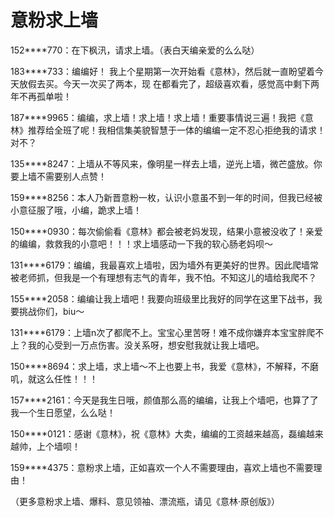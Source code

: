 # 意粉求上墙

152****770：在下枫汛，请求上墙。（表白天编亲爱的么么哒） 

183****733：编编好！ 我上个星期第一次开始看《意林》，然后就一直盼望着今天放假去买。今天一次买了两本，现 在都看完了，超级喜欢看，感觉高中剩下两年不再孤单啦！ 

187****9965：编编，求上墙！求上墙！求上墙！重要事情说三遍！我把《意林》推荐给全班了呢！我相信集美貌智慧于一体的编编一定不忍心拒绝我的请求！对不？ 

135****8247：上墙从不等风来，像明星一样去上墙，逆光上墙，微芒盛放。你要上墙不需要别人点赞！ 

159****8256：本人乃新晋意粉一枚，认识小意虽不到一年的时间，但我已经被小意征服了哦，小编，跪求上墙！ 

150****0930：每次偷偷看《意林》都会被老妈发现，结果小意被没收了！亲爱的编编，救救我的小意吧！！！求上墙感动一下我的软心肠老妈呗～ 

131****6179：编编，我最喜欢上墙啦，因为墙外有更美好的世界。因此爬墙常被老师抓，但我是一个有理想有志气的青年，我不怕。不知这儿的墙给我爬不？ 

155****2058：编编让我上墙吧！我要向班级里比我好的同学在这里下战书，我要挑战你们，biu～ 

131****6179：上墙n次了都爬不上。宝宝心里苦呀！难不成你嫌弃本宝宝胖爬不上？我的心受到一万点伤害。没关系呀，想安慰我就让我上墙吧。 

150****8694：求上墙，求上墙～不上也要上书，我爱《意林》，不解释，不磨叽，就这么任性！！！ 

157****2161：今天是我生日哦，颜值那么高的编编，让我上个墙吧，也算了了我一个生日愿望，么么哒！ 

150****0121：感谢《意林》，祝《意林》大卖，编编的工资越来越高，磊编越来越帅，上个墙呗！ 

159****4375：意粉求上墙，正如喜欢一个人不需要理由，喜欢上墙也不需要理由！ 

（更多意粉求上墙、爆料、意见领袖、漂流瓶，请见《意林·原创版》）